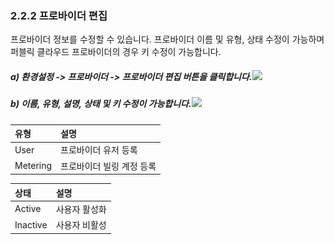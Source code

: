 ### 2.2.2 프로바이더 편집

프로바이더 정보를 수정할 수 있습니다. 프로바이더 이름 및 유형, 상태 수정이 가능하며 퍼블릭 클라우드 프로바이더의 경우 키 수정이 가능합니다.

##### a\)    환경설정 -&gt; 프로바이더 -&gt; 프로바이더 편집 버튼을 클릭합니다.![](/assets/프로편집수정.png)

##### b\) 이름, 유형, 설명, 상태 및 키 수정이 가능합니다.![](/assets/프로바이더편집2.png)

| 유형 | **설명** |
| :--- | :--- |
| User | 프로바이더 유저 등록  |
| Metering | 프로바이더 빌링 계정 등록  |

| 상태 | **설명** |
| :--- | :--- |
| Active | 사용자 활성화 |
| Inactive | 사용자 비활성 |



